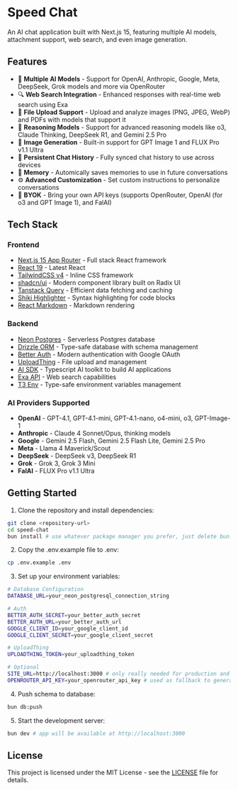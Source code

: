 # Speed Chat

An AI chat application built with Next.js 15, featuring multiple AI models, attachment support, web search, and even image generation.

## Features

- 🤖 **Multiple AI Models** - Support for OpenAI, Anthropic, Google, Meta, DeepSeek, Grok models and more via OpenRouter
- 🔍 **Web Search Integration** - Enhanced responses with real-time web search using Exa
- 📁 **File Upload Support** - Upload and analyze images (PNG, JPEG, WebP) and PDFs with models that support it
- 🧠 **Reasoning Models** - Support for advanced reasoning models like o3, Claude Thinking, DeepSeek R1, and Gemini 2.5 Pro
- 🎨 **Image Generation** - Built-in support for GPT Image 1 and FLUX Pro v1.1 Ultra
- 💾 **Persistent Chat History** - Fully synced chat history to use across devices
- 🎯 **Memory** - Automically saves memories to use in future conversations
- ⚙️ **Advanced Customization** - Set custom instructions to personalize conversations
- 🔑 **BYOK** - Bring your own API keys (supports OpenRouter, OpenAI (for o3 and GPT Image 1), and FalAI)

## Tech Stack

### Frontend

- [Next.js 15 App Router](https://nextjs.org) - Full stack React framework
- [React 19](https://react.dev) - Latest React
- [TailwindCSS v4](https://tailwindcss.com) - Inline CSS framework
- [shadcn/ui](https://ui.shadcn.com) - Modern component library built on Radix UI
- [Tanstack Query](https://tanstack.com/query/latest) - Efficient data fetching and caching
- [Shiki Highlighter](https://github.com/AVGVSTVS96/react-shiki) - Syntax highlighting for code blocks
- [React Markdown](https://github.com/remarkjs/react-markdown) - Markdown rendering

### Backend

- [Neon Postgres](https://neon.tech) - Serverless Postgres database
- [Drizzle ORM](https://orm.drizzle.team) - Type-safe database with schema management
- [Better Auth](https://better-auth.com) - Modern authentication with Google OAuth
- [UploadThing](https://uploadthing.com) - File upload and management
- [AI SDK](https://ai-sdk.dev) - Typescript AI toolkit to build AI applications
- [Exa API](https://exa.ai) - Web search capabilities
- [T3 Env](https://env.t3.gg) - Type-safe environment variables management

### AI Providers Supported

- **OpenAI** - GPT-4.1, GPT-4.1-mini, GPT-4.1-nano, o4-mini, o3, GPT-Image-1
- **Anthropic** - Claude 4 Sonnet/Opus, thinking models
- **Google** - Gemini 2.5 Flash, Gemini 2.5 Flash Lite, Gemini 2.5 Pro
- **Meta** - Llama 4 Maverick/Scout
- **DeepSeek** - DeepSeek v3, DeepSeek R1
- **Grok** - Grok 3, Grok 3 Mini
- **FalAI** - FLUX Pro v1.1 Ultra

## Getting Started

1. Clone the repository and install dependencies:

```bash
git clone <repository-url>
cd speed-chat
bun install # use whatever package manager you prefer, just delete bun.lock first
```

2. Copy the .env.example file to .env:

```bash
cp .env.example .env
```

3. Set up your environment variables:

```bash
# Database Configuration
DATABASE_URL=your_neon_postgresql_connection_string

# Auth
BETTER_AUTH_SECRET=your_better_auth_secret
BETTER_AUTH_URL=your_better_auth_url
GOOGLE_CLIENT_ID=your_google_client_id
GOOGLE_CLIENT_SECRET=your_google_client_secret

# UploadThing
UPLOADTHING_TOKEN=your_uploadthing_token

# Optional
SITE_URL=http://localhost:3000 # only really needed for production and only used to send headers to OpenRouter
OPENROUTER_API_KEY=your_openrouter_api_key # used as fallback to generate titles in case not locally set and using a non-OpenRouter model
```

4. Push schema to database:

```bash
bun db:push
```

5. Start the development server:

```bash
bun dev # app will be available at http://localhost:3000
```

## License

This project is licensed under the MIT License - see the [LICENSE](LICENSE) file for details.
